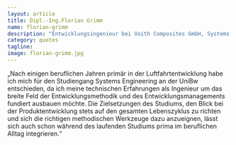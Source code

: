 ```yaml
---
layout: article
title: Dipl.-Ing.Florian Grimm
name: florian-grimm
description: "Entwicklungsingenieur bei Voith Composites GmbH, Systems Engineering Jg. 2015"
category: quotes
tagline: 
image: florian-grimm.jpg
---
```


„Nach einigen beruflichen Jahren primär in der Luftfahrtentwicklung habe ich mich für den Studiengang Systems Engineering an der UniBw entschieden, da ich meine technischen Erfahrungen als Ingenieur um das breite Feld der Entwicklungsmethodik und des Entwicklungsmanagements fundiert ausbauen möchte. Die Zielsetzungen des Studiums, den Blick bei der Produktentwicklung stets auf den gesamten Lebenszyklus zu richten und sich die richtigen methodischen Werkzeuge dazu anzueignen, lässt sich auch schon während des laufenden Studiums prima im beruflichen Alltag integrieren.“


